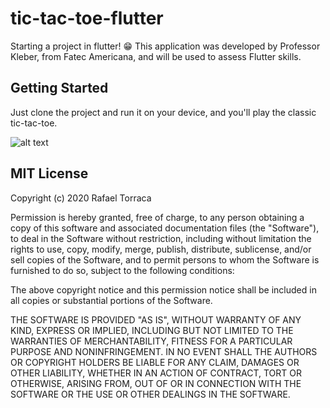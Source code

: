 # tic-tac-toe-flutter

Starting a project in flutter! 😁
This application was developed by Professor Kleber, 
from Fatec Americana, and will be used to assess Flutter skills.

## Getting Started

Just clone the project and run it on your device, and you'll play the classic tic-tac-toe.

![alt text](https://github.com/rafael-torraca/tic-tac-toe-flutter/blob/main/app.png?raw=true)

## MIT License

Copyright (c) 2020 Rafael Torraca

Permission is hereby granted, free of charge, to any person obtaining a copy
of this software and associated documentation files (the "Software"), to deal
in the Software without restriction, including without limitation the rights
to use, copy, modify, merge, publish, distribute, sublicense, and/or sell
copies of the Software, and to permit persons to whom the Software is
furnished to do so, subject to the following conditions:

The above copyright notice and this permission notice shall be included in all
copies or substantial portions of the Software.

THE SOFTWARE IS PROVIDED "AS IS", WITHOUT WARRANTY OF ANY KIND, EXPRESS OR
IMPLIED, INCLUDING BUT NOT LIMITED TO THE WARRANTIES OF MERCHANTABILITY,
FITNESS FOR A PARTICULAR PURPOSE AND NONINFRINGEMENT. IN NO EVENT SHALL THE
AUTHORS OR COPYRIGHT HOLDERS BE LIABLE FOR ANY CLAIM, DAMAGES OR OTHER
LIABILITY, WHETHER IN AN ACTION OF CONTRACT, TORT OR OTHERWISE, ARISING FROM,
OUT OF OR IN CONNECTION WITH THE SOFTWARE OR THE USE OR OTHER DEALINGS IN THE
SOFTWARE.

